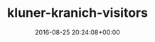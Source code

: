 ---
title:		"kluner-kranich-visitors"
mediatype:		"upload"
description:		"TBC"
date:		"2016-08-25 20:24:08+00:00"
album:		"people"
filename:		"kluner-kranich-visitors.md"
series:		""
cl_public_id:		"people/kluner-kranich-visitors"
cl_version:		1497005495
format:		"tiff"
bytes:		6423308
width:		2560
height:		1440
exposure_mode:		"Auto"
program:		"Aperture-priority AE"
aperture:		"4.5"
focal_length:		"24.0 mm"
iso:		"1250"
shutter_speed:		"1/40"
metering:		"Multi-segment"
flash:		"Off, Did not fire"
white_balance:		"As Shot"
colour_temp:		"5650"
has_crop:		"false"
orientation:		"Horizontal (normal)"
camera_model:		"NIKON D800"
lens_info:		"24-70mm f/2.8"
artist:		"No artist info"
x_resolution:		"300"
y_resolution:		"300"
---